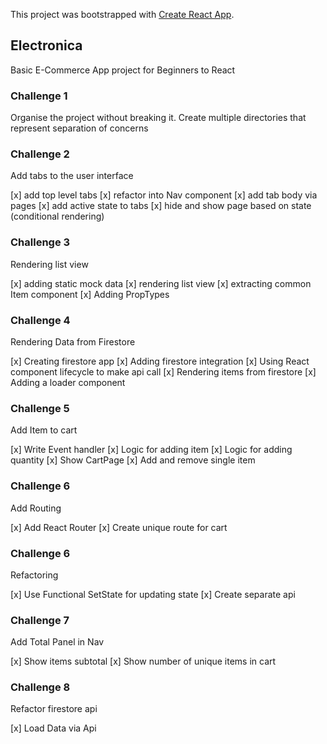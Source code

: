 This project was bootstrapped with [Create React App](https://github.com/facebookincubator/create-react-app).

## Electronica

Basic E-Commerce App project for Beginners to React

### Challenge 1

Organise the project without breaking it.
Create multiple directories that represent separation of concerns

### Challenge 2

Add tabs to the user interface

[x] add top level tabs
[x] refactor into Nav component
[x] add tab body via pages
[x] add active state to tabs
[x] hide and show page based on state (conditional rendering)

### Challenge 3

Rendering list view

[x] adding static mock data
[x] rendering list view
[x] extracting common Item component
[x] Adding PropTypes

### Challenge 4

Rendering Data from Firestore

[x] Creating firestore app
[x] Adding firestore integration
[x] Using React component lifecycle to make api call
[x] Rendering items from firestore
[x] Adding a loader component


### Challenge 5

Add Item to cart

[x] Write Event handler
[x] Logic for adding item
[x] Logic for adding quantity
[x] Show CartPage
[x] Add and remove single item

### Challenge 6

Add Routing

[x] Add React Router
[x] Create unique route for cart

### Challenge 6

Refactoring 

[x] Use Functional SetState for updating state
[x] Create separate api

### Challenge 7

Add Total Panel in Nav 

[x] Show items subtotal
[x] Show number of unique items in cart

### Challenge 8

Refactor firestore api

[x] Load Data via Api